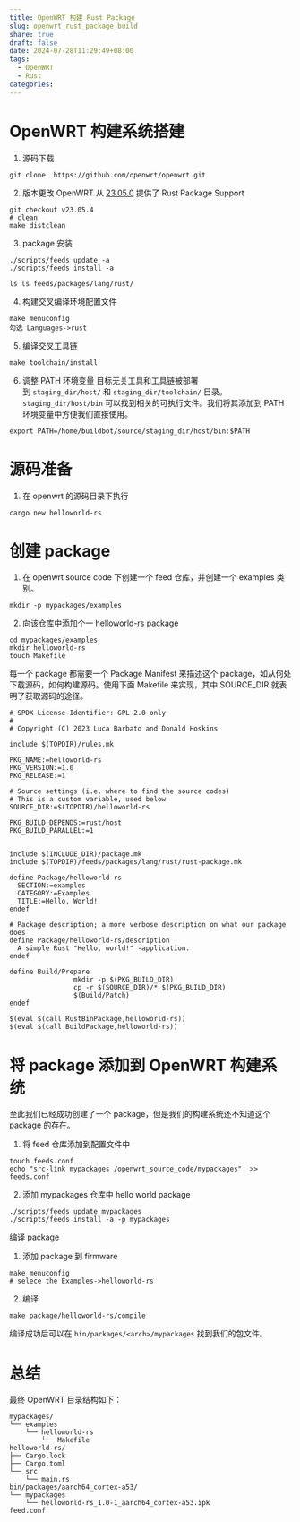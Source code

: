 ```yaml
---
title: OpenWRT 构建 Rust Package
slug: openwrt_rust_package_build
share: true
draft: false
date: 2024-07-28T11:29:49+08:00
tags:
  - OpenWRT
  - Rust
categories:
---
```




# OpenWRT 构建系统搭建

1. 源码下载 
```
git clone  https://github.com/openwrt/openwrt.git
```


2. 版本更改
OpenWRT 从 [23.05.0](https://openwrt.org/releases/23.05/notes-23.05.0) 提供了 Rust Package Support
```
git checkout v23.05.4
# clean
make distclean
```


3. package 安装
```
./scripts/feeds update -a
./scripts/feeds install -a
```


```
ls ls feeds/packages/lang/rust/
```



4. 构建交叉编译环境配置文件
```
make menuconfig
勾选 Languages->rust
```


5. 编译交叉工具链

```
make toolchain/install
```

6. 调整 PATH 环境变量 目标无关工具和工具链被部署到 `staging_dir/host/` 和 `staging_dir/toolchain/` 目录。`staging_dir/host/bin` 可以找到相关的可执行文件。我们将其添加到 PATH 环境变量中方便我们直接使用。

```
export PATH=/home/buildbot/source/staging_dir/host/bin:$PATH
```



# 源码准备

1. 在 openwrt 的源码目录下执行
```
cargo new helloworld-rs
```




# 创建 package

1. 在 openwrt source code 下创建一个 feed 仓库，并创建一个 examples 类别。
```
mkdir -p mypackages/examples
```

2. 向该仓库中添加个一 helloworld-rs package
```
cd mypackages/examples
mkdir helloworld-rs
touch Makefile
```
每一个 package 都需要一个 Package Manifest 来描述这个 package，如从何处下载源码，如何构建源码。使用下面 Makefile 来实现，其中 SOURCE_DIR 就表明了获取源码的途径。
```
# SPDX-License-Identifier: GPL-2.0-only
#
# Copyright (C) 2023 Luca Barbato and Donald Hoskins

include $(TOPDIR)/rules.mk

PKG_NAME:=helloworld-rs
PKG_VERSION:=1.0
PKG_RELEASE:=1

# Source settings (i.e. where to find the source codes)
# This is a custom variable, used below
SOURCE_DIR:=$(TOPDIR)/helloworld-rs

PKG_BUILD_DEPENDS:=rust/host
PKG_BUILD_PARALLEL:=1


include $(INCLUDE_DIR)/package.mk
include $(TOPDIR)/feeds/packages/lang/rust/rust-package.mk

define Package/helloworld-rs
  SECTION:=examples
  CATEGORY:=Examples
  TITLE:=Hello, World!
endef

# Package description; a more verbose description on what our package does
define Package/helloworld-rs/description
  A simple Rust "Hello, world!" -application.
endef

define Build/Prepare
                mkdir -p $(PKG_BUILD_DIR)
                cp -r $(SOURCE_DIR)/* $(PKG_BUILD_DIR)
                $(Build/Patch)
endef

$(eval $(call RustBinPackage,helloworld-rs))
$(eval $(call BuildPackage,helloworld-rs))
```



# 将 package 添加到 OpenWRT 构建系统

至此我们已经成功创建了一个 package，但是我们的构建系统还不知道这个 package 的存在。

1. 将 feed 仓库添加到配置文件中
```
touch feeds.conf
echo "src-link mypackages /openwrt_source_code/mypackages"  >> feeds.conf
```

2. 添加 mypackages 仓库中 hello world package 
```
./scripts/feeds update mypackages
./scripts/feeds install -a -p mypackages
```

 编译 package

1. 添加 package 到 firmware
```
make menuconfig
# selece the Examples->helloworld-rs
```

2. 编译
```
make package/helloworld-rs/compile
```

编译成功后可以在 `bin/packages/<arch>/mypackages` 找到我们的包文件。

# 总结

最终 OpenWRT 目录结构如下：<br>
```
mypackages/
└── examples
    └── helloworld-rs
        └── Makefile
helloworld-rs/
├── Cargo.lock
├── Cargo.toml
└── src
    └── main.rs
bin/packages/aarch64_cortex-a53/
└── mypackages
    └── helloworld-rs_1.0-1_aarch64_cortex-a53.ipk
feed.conf
```